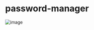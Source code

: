 # password-manager

![image](https://github.com/bhuvneet/password-manager/assets/78770635/32a4aa25-4e86-4564-8fad-2400f1c55a25)
